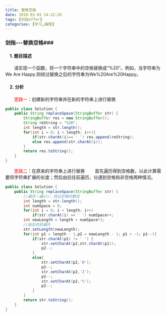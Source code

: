 ```yaml
---
title: 替换空格
date: 2018-03-03 14:22:26
tags: [剑指offer]
categories: [学习,编程]
---
```


### 剑指---替换空格###

#### &emsp;1. 题目描述 ####
&emsp;&emsp;请实现一个函数，将一个字符串中的空格替换成“%20”。例如，当字符串为We Are Happy.则经过替换之后的字符串为We%20Are%20Happy。
<!--more-->

#### &emsp;2. 分析 ####
&emsp;&emsp;<font color=red>思路一</font>：创建新的字符串并在新的字符串上进行替换<br/>
```java
public class Solution {
    public String replaceSpace(StringBuffer str) {
        StringBuffer res = new StringBuffer();
        String reString = "%20";
        int length = str.length();
        for(int i = 0; i < length; i++){
            if(str.charAt(i)== ' ') res.append(reString);
            else res.append(str.charAt(i));
        }
        return res.toString();
    }
}

```
&emsp;&emsp;<font color=red>思路二</font>：在原来的字符串上进行替换
&emsp;&emsp;首先遍历得到空格数，以此计算需要将字符串扩展的长度；然后由后往前遍历，分遇到空格和非空格两种情况。
```java
public class Solution {
    public String replaceSpace(StringBuffer str) {
        //遍历一遍str，找出空格的数目
        int length = str.length();
        int numSpace = 0;
        for(int i = 0; i < length; i++)
            if(str.charAt(i) == ' ') numSpace++;
        int newLength = length + numSpace*2;
        //由后往前遍历
        str.setLength(newLength);
        for(int p1 = length - 1,p2 = newLength - 1; p1 > -1; p1--){
            if(str.charAt(p1) != ' ') {
                str.setCharAt(p2,str.charAt(p1));
                p2--;
            }
            else{
                str.setCharAt(p2,'0');
                p2--;
                str.setCharAt(p2,'2');
                p2--;
                str.setCharAt(p2,'%');
                p2--;
            }
        }
        return str.toString();
    }
}

```

    


